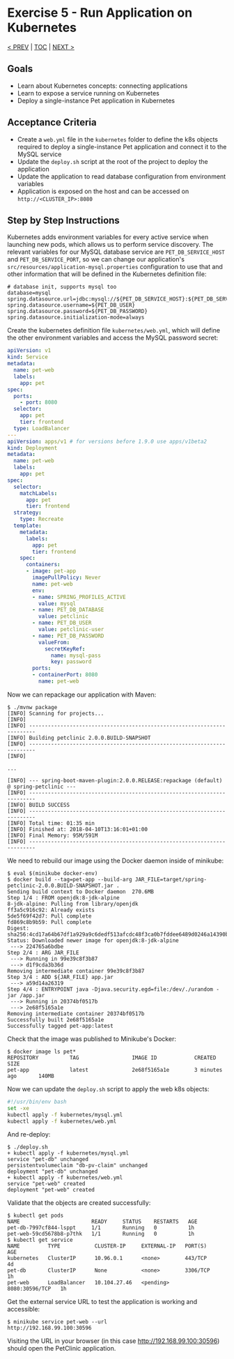# Exercise 5 - Run Application on Kubernetes
[< PREV](4-mysql-kubernetes.md) | [TOC](README.md) | [NEXT >](6-horizontal-scaling.md)

## Goals

* Learn about Kubernetes concepts: connecting applications
* Learn to expose a service running on Kubernetes
* Deploy a single-instance Pet application in Kubernetes

## Acceptance Criteria

* Create a `web.yml` file in the `kubernetes` folder to define the k8s objects
required to deploy a single-instance Pet application and connect it to the MySQL
service
* Update the `deploy.sh` script at the root of the project to deploy the application
* Update the application to read database configuration from environment variables
* Application is exposed on the host and can be accessed on `http://<CLUSTER_IP>:8080`

## Step by Step Instructions

Kubernetes adds environment variables for every active service when launching
new pods, which allows us to perform service discovery. The relevant variables
for our MySQL database service are `PET_DB_SERVICE_HOST` and `PET_DB_SERVICE_PORT`,
so we can change our application's `src/resources/application-mysql.properties`
configuration to use that and other information that will be defined in the
Kubernetes definition file:

```properties
# database init, supports mysql too
database=mysql
spring.datasource.url=jdbc:mysql://${PET_DB_SERVICE_HOST}:${PET_DB_SERVICE_PORT}/${PET_DB_DATABASE}
spring.datasource.username=${PET_DB_USER}
spring.datasource.password=${PET_DB_PASSWORD}
spring.datasource.initialization-mode=always
```

Create the kubernetes definition file `kubernetes/web.yml`, which will define the
other environment variables and access the MySQL password secret:

```yaml
apiVersion: v1
kind: Service
metadata:
  name: pet-web
  labels:
    app: pet
spec:
  ports:
    - port: 8080
  selector:
    app: pet
    tier: frontend
  type: LoadBalancer
---
apiVersion: apps/v1 # for versions before 1.9.0 use apps/v1beta2
kind: Deployment
metadata:
  name: pet-web
  labels:
    app: pet
spec:
  selector:
    matchLabels:
      app: pet
      tier: frontend
  strategy:
    type: Recreate
  template:
    metadata:
      labels:
        app: pet
        tier: frontend
    spec:
      containers:
      - image: pet-app
        imagePullPolicy: Never
        name: pet-web
        env:
        - name: SPRING_PROFILES_ACTIVE
          value: mysql
        - name: PET_DB_DATABASE
          value: petclinic
        - name: PET_DB_USER
          value: petclinic-user
        - name: PET_DB_PASSWORD
          valueFrom:
            secretKeyRef:
              name: mysql-pass
              key: password
        ports:
        - containerPort: 8080
          name: pet-web
```

Now we can repackage our application with Maven:

```shell
$ ./mvnw package
[INFO] Scanning for projects...
[INFO]                                                                         
[INFO] ------------------------------------------------------------------------
[INFO] Building petclinic 2.0.0.BUILD-SNAPSHOT
[INFO] ------------------------------------------------------------------------
[INFO]

...

[INFO] --- spring-boot-maven-plugin:2.0.0.RELEASE:repackage (default) @ spring-petclinic ---
[INFO] ------------------------------------------------------------------------
[INFO] BUILD SUCCESS
[INFO] ------------------------------------------------------------------------
[INFO] Total time: 01:35 min
[INFO] Finished at: 2018-04-10T13:16:01+01:00
[INFO] Final Memory: 95M/591M
[INFO] ------------------------------------------------------------------------
```

We need to rebuild our image using the Docker daemon inside of minikube:

```shell
$ eval $(minikube docker-env)
$ docker build --tag=pet-app --build-arg JAR_FILE=target/spring-petclinic-2.0.0.BUILD-SNAPSHOT.jar .
Sending build context to Docker daemon  270.6MB
Step 1/4 : FROM openjdk:8-jdk-alpine
8-jdk-alpine: Pulling from library/openjdk
ff3a5c916c92: Already exists
5de5f69f42d7: Pull complete
fd869c8b9b59: Pull complete
Digest: sha256:4cd17a64b67df1a929a9c6dedf513afcdc48f3ca0b7fddee6489d0246a14390b
Status: Downloaded newer image for openjdk:8-jdk-alpine
 ---> 224765a6bdbe
Step 2/4 : ARG JAR_FILE
 ---> Running in 99e39c8f3b87
 ---> d1f9cda3b36d
Removing intermediate container 99e39c8f3b87
Step 3/4 : ADD ${JAR_FILE} app.jar
 ---> a59d14a26319
Step 4/4 : ENTRYPOINT java -Djava.security.egd=file:/dev/./urandom -jar /app.jar
 ---> Running in 20374bf0517b
 ---> 2e68f5165a1e
Removing intermediate container 20374bf0517b
Successfully built 2e68f5165a1e
Successfully tagged pet-app:latest
```

Check that the image was published to Minikube's Docker:

```shell
$ docker image ls pet*
REPOSITORY          TAG                 IMAGE ID            CREATED             SIZE
pet-app             latest              2e68f5165a1e        3 minutes ago       140MB
```

Now we can update the `deploy.sh` script to apply the web k8s objects:

```bash
#!/usr/bin/env bash
set -xe
kubectl apply -f kubernetes/mysql.yml
kubectl apply -f kubernetes/web.yml
```

And re-deploy:

```shell
$ ./deploy.sh
+ kubectl apply -f kubernetes/mysql.yml
service "pet-db" unchanged
persistentvolumeclaim "db-pv-claim" unchanged
deployment "pet-db" unchanged
+ kubectl apply -f kubernetes/web.yml
service "pet-web" created
deployment "pet-web" created
```

Validate that the objects are created successfully:

```shell
$ kubectl get pods
NAME                       READY     STATUS    RESTARTS   AGE
pet-db-7997cf844-lsppt     1/1       Running   0          1h
pet-web-59cd5678b8-p7thk   1/1       Running   0          1h
$ kubectl get service
NAME         TYPE           CLUSTER-IP     EXTERNAL-IP   PORT(S)          AGE
kubernetes   ClusterIP      10.96.0.1      <none>        443/TCP          4d
pet-db       ClusterIP      None           <none>        3306/TCP         1h
pet-web      LoadBalancer   10.104.27.46   <pending>     8080:30596/TCP   1h
```

Get the external service URL to test the application is working and accessible:

```shell
$ minikube service pet-web --url
http://192.168.99.100:30596
```

Visiting the URL in your browser (in this case http://192.168.99.100:30596)
should open the PetClinic application.
